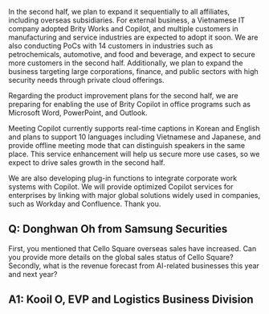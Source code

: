 In the second half, we plan to expand it sequentially to all affiliates, including overseas subsidiaries. For external business, a Vietnamese IT company adopted Brity Works and Copilot, and multiple customers in manufacturing and service industries are expected to adopt it soon. We are also conducting PoCs with 14 customers in industries such as petrochemicals, automotive, and food and beverage, and expect to secure more customers in the second half. Additionally, we plan to expand the business targeting large corporations, finance, and public sectors with high security needs through private cloud offerings.

Regarding the product improvement plans for the second half, we are preparing for enabling the use of Brity Copilot in office programs such as Microsoft Word, PowerPoint, and Outlook.

Meeting Copilot currently supports real-time captions in Korean and English and plans to support 10 languages including Vietnamese and Japanese, and provide offline meeting mode that can distinguish speakers in the same place. This service enhancement will help us secure more use cases, so we expect to drive sales growth in the second half.

We are also developing plug-in functions to integrate corporate work systems with Copilot. We will provide optimized Copilot services for enterprises by linking with major global solutions widely used in companies, such as Workday and Confluence. Thank you.

## **Q: Donghwan Oh from Samsung Securities**

First, you mentioned that Cello Square overseas sales have increased. Can you provide more details on the global sales status of Cello Square? Secondly, what is the revenue forecast from AI-related businesses this year and next year?

## **A1: Kooil O, EVP and Logistics Business Division**